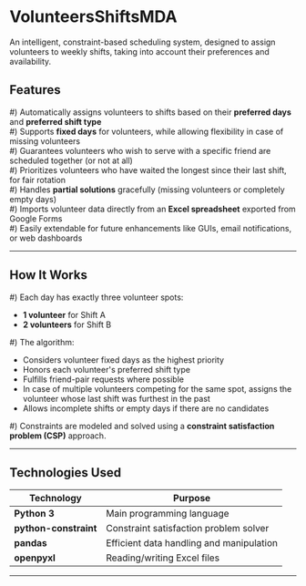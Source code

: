 # VolunteersShiftsMDA
An intelligent, constraint-based scheduling system, designed to assign volunteers to weekly shifts, taking into account their preferences and availability. 
## Features

#) Automatically assigns volunteers to shifts based on their **preferred days** and **preferred shift type**  
#) Supports **fixed days** for volunteers, while allowing flexibility in case of missing volunteers  
#) Guarantees volunteers who wish to serve with a specific friend are scheduled together (or not at all)  
#) Prioritizes volunteers who have waited the longest since their last shift, for fair rotation  
#) Handles **partial solutions** gracefully (missing volunteers or completely empty days)  
#) Imports volunteer data directly from an **Excel spreadsheet** exported from Google Forms  
#) Easily extendable for future enhancements like GUIs, email notifications, or web dashboards

---

## How It Works

#) Each day has exactly three volunteer spots:
  - **1 volunteer** for Shift A
  - **2 volunteers** for Shift B
     
#) The algorithm:
  - Considers volunteer fixed days as the highest priority
  - Honors each volunteer's preferred shift type
  - Fulfills friend-pair requests where possible
  - In case of multiple volunteers competing for the same spot, assigns the volunteer whose last shift was furthest in the past
  - Allows incomplete shifts or empty days if there are no candidates

#) Constraints are modeled and solved using a **constraint satisfaction problem (CSP)** approach.

---

## Technologies Used

| Technology         | Purpose                                      |
|--------------------|----------------------------------------------|
| **Python 3**       | Main programming language                    |
| **python-constraint** | Constraint satisfaction problem solver  |
| **pandas**         | Efficient data handling and manipulation     |
| **openpyxl**       | Reading/writing Excel files                  |

---
